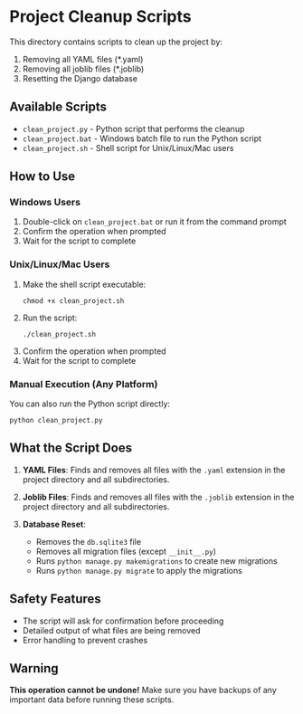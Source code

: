 # Project Cleanup Scripts

This directory contains scripts to clean up the project by:
1. Removing all YAML files (*.yaml)
2. Removing all joblib files (*.joblib)
3. Resetting the Django database

## Available Scripts

- `clean_project.py` - Python script that performs the cleanup
- `clean_project.bat` - Windows batch file to run the Python script
- `clean_project.sh` - Shell script for Unix/Linux/Mac users

## How to Use

### Windows Users

1. Double-click on `clean_project.bat` or run it from the command prompt
2. Confirm the operation when prompted
3. Wait for the script to complete

### Unix/Linux/Mac Users

1. Make the shell script executable:
   ```
   chmod +x clean_project.sh
   ```
2. Run the script:
   ```
   ./clean_project.sh
   ```
3. Confirm the operation when prompted
4. Wait for the script to complete

### Manual Execution (Any Platform)

You can also run the Python script directly:

```
python clean_project.py
```

## What the Script Does

1. **YAML Files**: Finds and removes all files with the `.yaml` extension in the project directory and all subdirectories.

2. **Joblib Files**: Finds and removes all files with the `.joblib` extension in the project directory and all subdirectories.

3. **Database Reset**:
   - Removes the `db.sqlite3` file
   - Removes all migration files (except `__init__.py`)
   - Runs `python manage.py makemigrations` to create new migrations
   - Runs `python manage.py migrate` to apply the migrations

## Safety Features

- The script will ask for confirmation before proceeding
- Detailed output of what files are being removed
- Error handling to prevent crashes

## Warning

**This operation cannot be undone!** Make sure you have backups of any important data before running these scripts. 